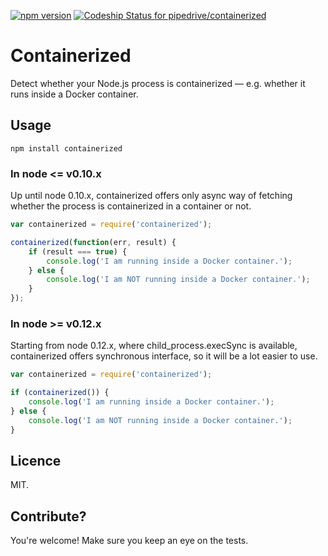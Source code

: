 [![npm version](https://badge.fury.io/js/containerized.svg)](http://badge.fury.io/js/containerized) [ ![Codeship Status for pipedrive/containerized](https://codeship.com/projects/fd2af2e0-4470-0133-bbf0-766e5d0e1417/status?branch=master)](https://codeship.com/projects/104396)

# Containerized

Detect whether your Node.js process is containerized — e.g. whether it runs inside a Docker container.

## Usage

```
npm install containerized
```

### In node <= v0.10.x

Up until node 0.10.x, containerized offers only async way of fetching whether the process is containerized in a container or not.

```javascript
var containerized = require('containerized');

containerized(function(err, result) {
	if (result === true) {
		console.log('I am running inside a Docker container.');
	} else {
		console.log('I am NOT running inside a Docker container.');
	}
});
```

### In node >= v0.12.x

Starting from node 0.12.x, where child_process.execSync is available, containerized offers synchronous interface, so it will be a lot easier to use.

```javascript
var containerized = require('containerized');

if (containerized()) {
	console.log('I am running inside a Docker container.');
} else {
	console.log('I am NOT running inside a Docker container.');
}
```

## Licence

MIT.

## Contribute?

You're welcome! Make sure you keep an eye on the tests.
